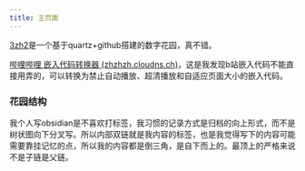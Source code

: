 ```yaml
---
title: 主页面
---
```


<meta name="msvalidate.01" content="B16A2268E46BE7CBE27E3CF4A86C007A" />

[3zh2](http://a.zhzhzh.cloudns.ch/)是一个基于quartz+github搭建的数字花园，真不错。

[哔哩哔哩 嵌入代码转换器 (zhzhzh.cloudns.ch)](https://a.zhzhzh.cloudns.ch/b%E7%AB%99%E5%B5%8C%E5%85%A5%E4%BB%A3%E7%A0%81%E8%BD%AC%E6%8D%A2%E5%99%A8.html)，这是我发现b站嵌入代码不能直接用弄的，可以转换为禁止自动播放、超清播放和自适应页面大小的嵌入代码。
### 花园结构
我个人写obsidian是不喜欢打标签，我习惯的记录方式是归档的向上形式，而不是树状图向下分叉写。所以内部双链就是我内容的标签，也是我觉得写下的内容可能需要靠挂记忆的点，所以我的内容都是倒三角，是自下而上的。最顶上的严格来说不是子链是父链。



